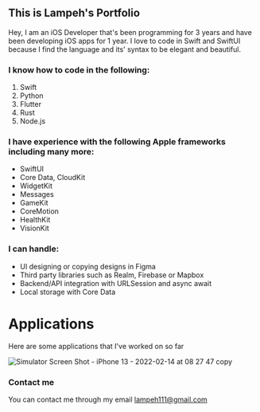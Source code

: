 ## This is Lampeh's Portfolio

Hey, I am an iOS Developer that's been programming for 3 years and have been developing iOS apps for 1 year. I love to code in Swift and SwiftUI because I find the language and its' syntax to be elegant and beautiful.



### I know how to code in the following:
1. Swift
2. Python
3. Flutter
4. Rust
5. Node.js



### I have experience with the following Apple frameworks including many more:
- SwiftUI
- Core Data, CloudKit
- WidgetKit
- Messages
- GameKit
- CoreMotion
- HealthKit
- VisionKit



### I can handle:
- UI designing or copying designs in Figma
- Third party libraries such as Realm, Firebase or Mapbox
- Backend/API integration with URLSession and async await
- Local storage with Core Data



# Applications

Here are some applications that I've worked on so far



![Simulator Screen Shot - iPhone 13 - 2022-02-14 at 08 27 47 copy](https://user-images.githubusercontent.com/54481133/153805510-00db4079-3f89-4508-adc4-a05ea916b4be.png)




### Contact me

You can contact me through my email
lampeh111@gmail.com
